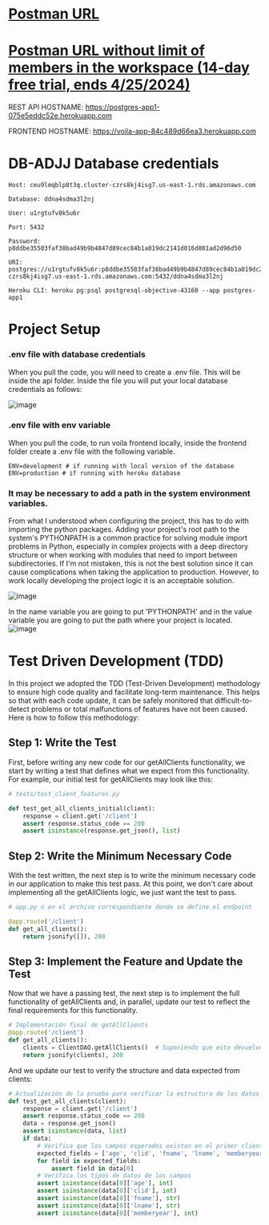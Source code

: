 # [Postman URL](https://jjad-heroku-db.postman.co/workspace/e5f355e3-f951-426b-bd5a-5c48b0992560/request/33934176-5c192629-d700-4598-afe2-905a253068ca)
# [Postman URL without limit of members in the workspace (14-day free trial, ends 4/25/2024)](https://jjad-heroku-db.postman.co/workspace/e5f355e3-f951-426b-bd5a-5c48b0992560/request/33934176-5c192629-d700-4598-afe2-905a253068ca)




REST API HOSTNAME: https://postgres-app1-075e5eddc52e.herokuapp.com

FRONTEND HOSTNAME: https://voila-app-84c489d66ea3.herokuapp.com

# DB-ADJJ Database credentials
```
Host: ceu9lmqblp8t3q.cluster-czrs8kj4isg7.us-east-1.rds.amazonaws.com

Database: ddna4sdma3l2nj

User: u1rgtufv8k5u6r

Port: 5432

Password: p8ddbe35503faf38bad49b9b4847d89cec84b1a019dc2141d016d801ad2d96d50

URI: postgres://u1rgtufv8k5u6r:p8ddbe35503faf38bad49b9b4847d89cec84b1a019dc2141d016d801ad2d96d50@ceu9lmqblp8t3q.cluster-czrs8kj4isg7.us-east-1.rds.amazonaws.com:5432/ddna4sdma3l2nj

Heroku CLI: heroku pg:psql postgresql-objective-43160 --app postgres-app1
```


# Project Setup
### .env file with database credentials
When you pull the code, you will need to create a .env file. This will be inside the api folder. Inside the file you will put your local database credentials as follows:

![image](https://github.com/CIIC4060-ICOM5016-SPRING-2024/hotel-analytical-system-adjj/assets/95184925/1f76cac4-7948-4c05-b247-bd2678cd985f)

### .env file with env variable
When you pull the code, to run voila frontend locally, inside the frontend folder create a .env file with the following variable.
```
ENV=development # if running with local version of the database
ENV=production # if running with heroku database
```

### It may be necessary to add a path in the system environment variables.
From what I understood when configuring the project, this has to do with importing the python packages. Adding your project's root path to the system's PYTHONPATH is a common practice for solving module import problems in Python, especially in complex projects with a deep directory structure or when working with modules that need to import between subdirectories. If I'm not mistaken, this is not the best solution since it can cause complications when taking the application to production. However, to work locally developing the project logic it is an acceptable solution.

![image](https://github.com/CIIC4060-ICOM5016-SPRING-2024/hotel-analytical-system-adjj/assets/95184925/907459be-68ce-4952-abf6-e402785a148d)

In the name variable you are going to put 'PYTHONPATH' and in the value variable you are going to put the path where your project is located.
![image](https://github.com/CIIC4060-ICOM5016-SPRING-2024/hotel-analytical-system-adjj/assets/95184925/5e6bfaf3-7ce2-4973-97aa-46a3a74ba905)



# Test Driven Development (TDD)
In this project we adopted the TDD (Test-Driven Development) methodology to ensure high code quality and facilitate long-term maintenance. This helps so that with each code update, it can be safely monitored that difficult-to-detect problems or total malfunctions of features have not been caused. Here is how to follow this methodology:

## Step 1: Write the Test
First, before writing any new code for our getAllClients functionality, we start by writing a test that defines what we expect from this functionality. For example, our initial test for getAllClients may look like this:

```python
# tests/test_client_features.py

def test_get_all_clients_initial(client):
    response = client.get('/client')
    assert response.status_code == 200
    assert isinstance(response.get_json(), list)

```

## Step 2: Write the Minimum Necessary Code
With the test written, the next step is to write the minimum necessary code in our application to make this test pass. At this point, we don't care about implementing all the getAllClients logic, we just want the test to pass.
```python
# app.py o en el archivo correspondiente donde se define el endpoint

@app.route('/client')
def get_all_clients():
    return jsonify([]), 200

```
## Step 3: Implement the Feature and Update the Test
Now that we have a passing test, the next step is to implement the full functionality of getAllClients and, in parallel, update our test to reflect the final requirements for this functionality.
```python
# Implementación final de getAllClients
@app.route('/client')
def get_all_clients():
    clients = ClientDAO.getAllClients()  # Suponiendo que esto devuelve una lista de clientes
    return jsonify(clients), 200

```
And we update our test to verify the structure and data expected from clients:
```python
# Actualización de la prueba para verificar la estructura de los datos
def test_get_all_clients(client):
    response = client.get('/client')
    assert response.status_code == 200
    data = response.get_json()
    assert isinstance(data, list)
    if data:
        # Verifica que los campos esperados existan en el primer cliente
        expected_fields = ['age', 'clid', 'fname', 'lname', 'memberyear']
        for field in expected_fields:
            assert field in data[0]
        # Verifica los tipos de datos de los campos
        assert isinstance(data[0]['age'], int)
        assert isinstance(data[0]['clid'], int)
        assert isinstance(data[0]['fname'], str)
        assert isinstance(data[0]['lname'], str)
        assert isinstance(data[0]['memberyear'], int)

```


